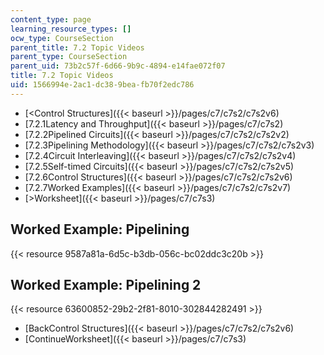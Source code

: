 ```yaml
---
content_type: page
learning_resource_types: []
ocw_type: CourseSection
parent_title: 7.2 Topic Videos
parent_type: CourseSection
parent_uid: 73b2c57f-6d66-9b9c-4894-e14fae072f07
title: 7.2 Topic Videos
uid: 1566994e-2ac1-dc38-9bea-fb70f2edc786
---
```


*   [\<Control Structures]({{< baseurl >}}/pages/c7/c7s2/c7s2v6)
*   [7.2.1Latency and Throughput]({{< baseurl >}}/pages/c7/c7s2)
*   [7.2.2Pipelined Circuits]({{< baseurl >}}/pages/c7/c7s2/c7s2v2)
*   [7.2.3Pipelining Methodology]({{< baseurl >}}/pages/c7/c7s2/c7s2v3)
*   [7.2.4Circuit Interleaving]({{< baseurl >}}/pages/c7/c7s2/c7s2v4)
*   [7.2.5Self-timed Circuits]({{< baseurl >}}/pages/c7/c7s2/c7s2v5)
*   [7.2.6Control Structures]({{< baseurl >}}/pages/c7/c7s2/c7s2v6)
*   [7.2.7Worked Examples]({{< baseurl >}}/pages/c7/c7s2/c7s2v7)
*   [\>Worksheet]({{< baseurl >}}/pages/c7/c7s3)

Worked Example: Pipelining
--------------------------

{{< resource 9587a81a-6d5c-b3db-056c-bc02ddc3c20b >}}

Worked Example: Pipelining 2
----------------------------

{{< resource 63600852-29b2-2f81-8010-302844282491 >}}

*   [BackControl Structures]({{< baseurl >}}/pages/c7/c7s2/c7s2v6)
*   [ContinueWorksheet]({{< baseurl >}}/pages/c7/c7s3)